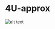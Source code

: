 # 4U-approx

![alt text](https://raw.githubusercontent.com/username/projectname/branch/path/to/img.png)
